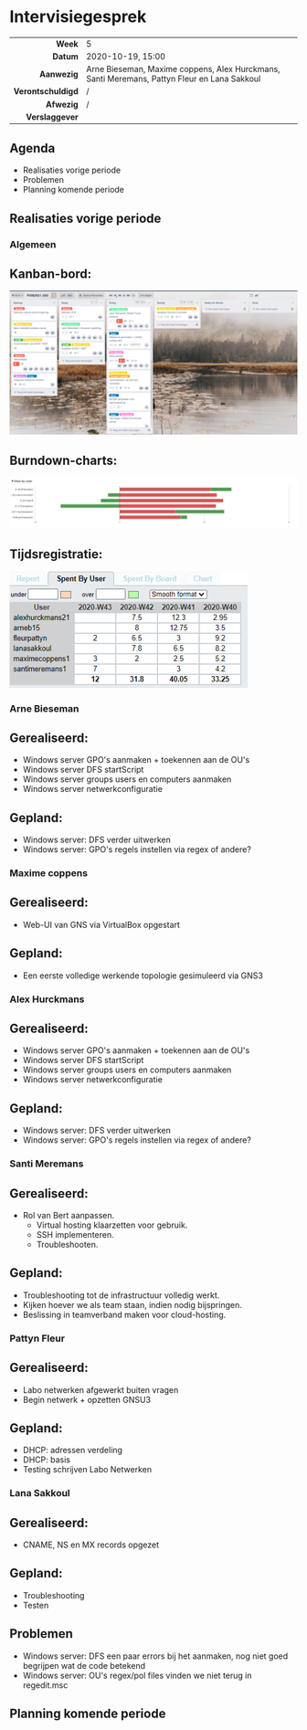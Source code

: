 # Intervisiegesprek

|                     |                   |
|--------------------:|:------------------|
|            **Week** | 5                 |
|           **Datum** | 2020-10-19, 15:00 |
|        **Aanwezig** | Arne Bieseman, Maxime coppens, Alex Hurckmans, Santi Meremans, Pattyn Fleur en Lana Sakkoul|
| **Verontschuldigd** | / |
|         **Afwezig** | / |
|    **Verslaggever** |                   |

## Agenda

- Realisaties vorige periode
- Problemen
- Planning komende periode

## Realisaties vorige periode



### Algemeen

## Kanban-bord:
![Kanban](Fotos/Kanban_W5.png)


## Burndown-charts:
![Burndown_Algemeen](Fotos/Burndown_Algemeen_W5.PNG)


## Tijdsregistratie:
![Tijdsregistratie](Fotos/Tijdsregistratie_W5.png)

### Arne Bieseman

## Gerealiseerd:

  - Windows server GPO's aanmaken + toekennen aan de OU's
  - Windows server DFS startScript
  - Windows server groups users en computers aanmaken
  - Windows server netwerkconfiguratie

## Gepland:

  - Windows server: DFS verder uitwerken
  - Windows server: GPO's regels instellen via regex of andere?

### Maxime coppens

## Gerealiseerd:
  - Web-UI van GNS via VirtualBox opgestart

## Gepland:
  - Een eerste volledige werkende topologie gesimuleerd via GNS3

### Alex Hurckmans

## Gerealiseerd:

  - Windows server GPO's aanmaken + toekennen aan de OU's
  - Windows server DFS startScript
  - Windows server groups users en computers aanmaken
  - Windows server netwerkconfiguratie

## Gepland:

  - Windows server: DFS verder uitwerken
  - Windows server: GPO's regels instellen via regex of andere?

### Santi Meremans

## Gerealiseerd:

  - Rol van Bert aanpassen.
	- Virtual hosting klaarzetten voor gebruik.
	- SSH implementeren.
	- Troubleshooten.

## Gepland:

  - Troubleshooting tot de infrastructuur volledig werkt.
  - Kijken hoever we als team staan, indien nodig bijspringen.
  - Beslissing in teamverband maken voor cloud-hosting.

### Pattyn Fleur

## Gerealiseerd:
- Labo netwerken afgewerkt buiten vragen
- Begin netwerk + opzetten GNSU3

## Gepland:
- DHCP: adressen verdeling
- DHCP: basis
- Testing schrijven Labo Netwerken

### Lana Sakkoul

## Gerealiseerd:
 - CNAME, NS en MX records opgezet

## Gepland:
 - Troubleshooting
 - Testen
## Problemen

  - Windows server: DFS een paar errors bij het aanmaken, nog niet goed begrijpen wat de code betekend
  - Windows server: OU's regex/pol files vinden we niet terug in regedit.msc

## Planning komende periode
